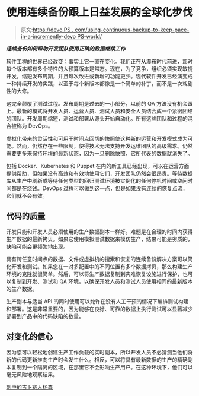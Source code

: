 # 使用连续备份跟上日益发展的全球化步伐

> 原文:[https://devo PS . com/using-continuous-backup-to-keep-pace-in-a-incremently-devo PS-world/](https://devops.com/using-continuous-backup-to-keep-pace-in-an-increasingly-devops-world/)

***连续备份如何帮助开发团队使用正确的数据继续工作***

软件工程的世界已经改变；事实上它一直在变化。我们正在从瀑布时代前进，那时每个版本都有多个特性的大预算版本是常态。现在，为了竞争，组织必须实现敏捷开发，缩短发布周期，并且每次改进或新增的功能更少。现代软件开发已经演变成一种持续开发的实践，以至于每个新版本都像是一个简单的补丁，而不是一次戏剧性的大修。

这完全颠覆了测试过程。发布周期是过去的一小部分，以前的 QA 方法没有机会跟上。最新的模式将开发人员、运营人员、测试人员和安全人员结合成一个紧密团结的团队。开发周期缩短，测试和部署从源头开始自动化。所有这些团队和过程的混合被称为 DevOps。

虚拟化带来的灵活性和可用于时间点回切的快照使这种新的运营和开发模式成为可能。然而，仍然存在一些限制，使得技术无法支持开发运维团队的高级需求。仍然需要更多来保持环境的最新状态，因为一旦删除快照，它所代表的数据就消失了。

包括 Docker、Kubernetes 和 Puppet 在内的新工具已经出现，可以在运营方面提供帮助，但如果没有高效和有效地使用它们，开发团队仍然会很昂贵。等待数据库从生产中刷新或等待任何类型的回归测试环境被实例化的任何停机时间或空闲时间都是在烧钱。DevOps 过程可以做到这一点，但是如果没有连续的恢复点流，它们就不会有效。

## **代码的质量**

开发只能和开发人员必须使用的生产数据副本一样好。难题是在合理的时间内获得生产数据的最新拷贝。如果它使用模拟测试数据来模仿生产，结果可能是劣质的，缺陷可能会更频繁地出现。

具有跨任意时间点的数据、文件或虚拟机的搜索和恢复的连续备份解决方案可以简化开发和测试。如果您在一对多配置中的不同位置有多个数据拷贝，那么构建生产环境的克隆就很简单。然后，可以将生产数据复制到灾难恢复设施进行保护，也可以复制到开发、测试和 QA 环境，以确保开发人员和测试人员使用相同的最新版本的生产数据。

生产副本与适当 API 的同时使用可以允许在没有人工干预的情况下编排测试构建和部署。这是非常重要的，因为能够在良好、可靠的数据上执行测试可以显著减少部署到产品中的代码缺陷的数量。

## **对变化的信心**

因为您可以轻松地创建生产工作负载的实时副本，所以开发人员不必猜测当他们将新的代码更新推向生产时会发生什么。相反，可以将具有最新数据的生产的精确副本复制到一个隔离的区域，在那里它不会影响生产用户。在这种环境下，他们可以毫无风险地观察结果。

[刺中的吉卜赛人杨森](https://devops.com/author/gijsbert-janssen-van-doorn/)
